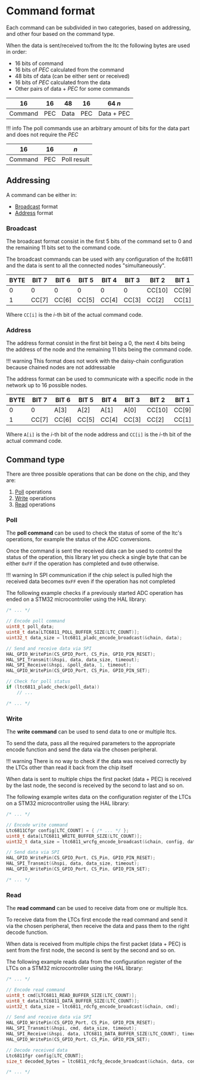 # Command format

Each command can be subdivided in two categories, based on addressing, and other four
based on the command type.

When the data is sent/received to/from the ltc the following bytes are used in order:

- 16 bits of command
- 16 bits of *PEC* calculated from the command
- 48 bits of data (can be either sent or received)
- 16 bits of *PEC* calculated from the data
- Other pairs of data + *PEC* for some commands

|      16 |  16 |   48 |  16 |     64 $n$ |
| ------- | --- | ---- | --- | ---------- |
| Command | PEC | Data | PEC | Data + PEC |

!!! info
    The poll commands use an arbitrary amount of bits for the data part
    and does not require the *PEC*

|      16 |  16 |         $n$ |
| ------- | --- | ----------- |
| Command | PEC | Poll result |

## Addressing

A command can be either in:

- [Broadcast](#broadcast) format
- [Address](#address) format

### Broadcast

The broadcast format consist in the first 5 bits of the command set to 0 and the
remaining 11 bits set to the command code.

The broadcast commands can be used with any configuration of the ltc6811 and the
data is sent to all the connected nodes "simultaneously".

| BYTE | BIT 7 | BIT 6 | BIT 5 | BIT 4 | BIT 3 |  BIT 2 | BIT 1 | BIT 0 |
| ---- | ----- | ----- | ----- | ----- | ----- | ------ | ----- | ----- |
|    0 |     0 |     0 |     0 |     0 |     0 | CC[10] | CC[9] | CC[8] |
|    1 | CC[7] | CC[6] | CC[5] | CC[4] | CC[3] |  CC[2] | CC[1] | CC[0] |

Where `CC[i]` is the $i$-th bit of the actual command code.

### Address

The address format consist in the first bit being a 0, the next 4 bits being the
address of the node and the remaining 11 bits being the command code.

!!! warning
    This format does not work with the daisy-chain configuration because chained
    nodes are not addressable

The address format can be used to communicate with a specific node in the network
up to 16 possible nodes.

| BYTE | BIT 7 | BIT 6 | BIT 5 | BIT 4 | BIT 3 |  BIT 2 | BIT 1 | BIT 0 |
| ---- | ----- | ----- | ----- | ----- | ----- | ------ | ----- | ----- |
|    0 |     0 |  A[3] |  A[2] |  A[1] |  A[0] | CC[10] | CC[9] | CC[8] |
|    1 | CC[7] | CC[6] | CC[5] | CC[4] | CC[3] |  CC[2] | CC[1] | CC[0] |

Where `A[i]` is the $i$-th bit of the node address and `CC[i]` is the $i$-th bit
of the actual command code.

## Command type

There are three possible operations that can be done on the chip, and they are:

1. [Poll](#poll) operations
2. [Write](#write) operations
3. [Read](#read) operations

### Poll

The **poll command** can be used to check the status of some of the ltc's operations,
for example the status of the ADC conversions.

Once the command is sent the received data can be used to control the status of
the operation, this library let you check a single byte that can be either `0xFF`
if the operation has completed and `0x00` otherwise.

!!! warning
    In SPI communication if the chip select is pulled high the received data becomes
    `0xFF` even if the operation has not completed

The following example checks if a previously started ADC operation has ended on a
STM32 microcontroller using the HAL library:
```c
/* ... */

// Encode poll command
uint8_t poll_data;
uint8_t data[LTC6811_POLL_BUFFER_SIZE(LTC_COUNT)];
uint32_t data_size = ltc6811_pladc_encode_broadcast(&chain, data);

// Send and receive data via SPI
HAL_GPIO_WritePin(CS_GPIO_Port, CS_Pin, GPIO_PIN_RESET);
HAL_SPI_Transmit(&hspi, data, data_size, timeout);
HAL_SPI_Receive(&hspi, &poll_data, 1, timeout);
HAL_GPIO_WritePin(CS_GPIO_Port, CS_Pin, GPIO_PIN_SET);

// Check for poll status
if (ltc6811_pladc_check(poll_data))
    // ...

/* ... */
```

### Write

The **write command** can be used to send data to one or multiple ltcs.

To send the data, pass all the required parameters to the appropriate encode function
and send the data via the chosen peripheral.

!!! warning
    There is no way to check if the data was received correctly by the LTCs other than
    read it back from the chip itself

When data is sent to multiple chips the first packet (data + PEC) is received by
the last node, the second is received by the second to last and so on.

The following example writes data on the configuration register of the LTCs on a
STM32 microcontroller using the HAL library:
```c
/* ... */

// Encode write command
Ltc6811Cfgr config[LTC_COUNT] = { /* ... */ };
uint8_t data[LTC6811_WRITE_BUFFER_SIZE(LTC_COUNT)];
uint32_t data_size = ltc6811_wrcfg_encode_broadcast(&chain, config, data);

// Send data via SPI
HAL_GPIO_WritePin(CS_GPIO_Port, CS_Pin, GPIO_PIN_RESET);
HAL_SPI_Transmit(&hspi, data, data_size, timeout);
HAL_GPIO_WritePin(CS_GPIO_Port, CS_Pin, GPIO_PIN_SET);

/* ... */
```

### Read

The **read command** can be used to receive data from one or multiple ltcs.

To receive data from the LTCs first encode the read command and send it via the chosen peripheral,
then receive the data and pass them to the right decode function.

When data is received from multiple chips the first packet (data + PEC) is sent from
the first node, the second is sent by the second and so on.

The following example reads data from the configuration register of the LTCs on a
STM32 microcontroller using the HAL library:
```c
/* ... */

// Encode read command
uint8_t cmd[LTC6811_READ_BUFFER_SIZE(LTC_COUNT)];
uint8_t data[LTC6811_DATA_BUFFER_SIZE(LTC_COUNT)];
uint32_t data_size = ltc6811_rdcfg_encode_broadcast(&chain, cmd);

// Send and receive data via SPI
HAL_GPIO_WritePin(CS_GPIO_Port, CS_Pin, GPIO_PIN_RESET);
HAL_SPI_Transmit(&hspi, cmd, data_size, timeout);
HAL_SPI_Receive(&hspi, data, LTC6811_DATA_BUFFER_SIZE(LTC_COUNT), timeout);
HAL_GPIO_WritePin(CS_GPIO_Port, CS_Pin, GPIO_PIN_SET);

// Decode received data
Ltc6811fgr config[LTC_COUNT];
size_t decoded_bytes = ltc6811_rdcfg_decode_broadcast(&chain, data, config);

/* ... */
```
